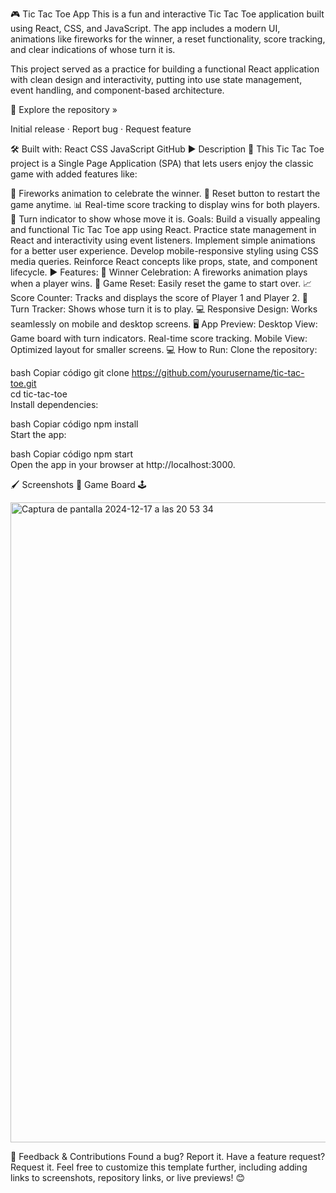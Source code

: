 🎮 Tic Tac Toe App
This is a fun and interactive Tic Tac Toe application built using React, CSS, and JavaScript. The app includes a modern UI, animations like fireworks for the winner, a reset functionality, score tracking, and clear indications of whose turn it is.

This project served as a practice for building a functional React application with clean design and interactivity, putting into use state management, event handling, and component-based architecture.

📂 Explore the repository »

Initial release · Report bug · Request feature

🛠️ Built with:
React
CSS
JavaScript
GitHub
▶️ Description 📜
This Tic Tac Toe project is a Single Page Application (SPA) that lets users enjoy the classic game with added features like:

🥳 Fireworks animation to celebrate the winner.
🔄 Reset button to restart the game anytime.
📊 Real-time score tracking to display wins for both players.
🔄 Turn indicator to show whose move it is.
Goals:
Build a visually appealing and functional Tic Tac Toe app using React.
Practice state management in React and interactivity using event listeners.
Implement simple animations for a better user experience.
Develop mobile-responsive styling using CSS media queries.
Reinforce React concepts like props, state, and component lifecycle.
▶️ Features:
🎉 Winner Celebration: A fireworks animation plays when a player wins.
🔄 Game Reset: Easily reset the game to start over.
📈 Score Counter: Tracks and displays the score of Player 1 and Player 2.
🚦 Turn Tracker: Shows whose turn it is to play.
💻 Responsive Design: Works seamlessly on mobile and desktop screens.
🖥️ App Preview:
Desktop View:
Game board with turn indicators.
Real-time score tracking.
Mobile View:
Optimized layout for smaller screens.
💻 How to Run:
Clone the repository:

bash
Copiar código
git clone https://github.com/yourusername/tic-tac-toe.git  
cd tic-tac-toe  
Install dependencies:

bash
Copiar código
npm install  
Start the app:

bash
Copiar código
npm start  
Open the app in your browser at http://localhost:3000.

🖌️ Screenshots 🔎
Game Board 🕹️

<img width="1024" alt="Captura de pantalla 2024-12-17 a las 20 53 34" src="https://github.com/user-attachments/assets/c3c4c076-ec04-4849-a969-247f4de72652" />


📢 Feedback & Contributions
Found a bug? Report it.
Have a feature request? Request it.
Feel free to customize this template further, including adding links to screenshots, repository links, or live previews! 😊
